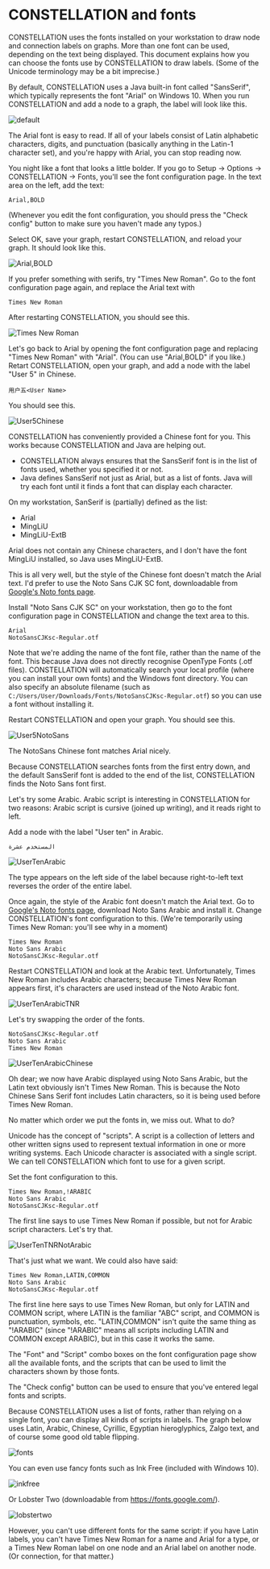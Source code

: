 # CONSTELLATION and fonts

CONSTELLATION uses the fonts installed on your workstation to draw node and connection labels on graphs. More than one font can be used, depending on the text being displayed. This document explains how you can choose the fonts use by CONSTELLATION to draw labels. (Some of the Unicode terminology may be a bit imprecise.)

By default, CONSTELLATION uses a Java built-in font called "SansSerif", which typically represents the font "Arial" on Windows 10. When you run CONSTELLATION and add a node to a graph, the label will look like this.

![default](user1-sansserif.png)

The Arial font is easy to read. If all of your labels consist of Latin alphabetic characters, digits, and punctuation (basically anything in the Latin-1 character set), and you're happy with Arial, you can stop reading now.

You night like a font that looks a little bolder. If you go to Setup &rarr; Options &rarr; CONSTELLATION &rarr; Fonts, you'll see the font configuration page. In the text area on the left, add the text:

```
Arial,BOLD
```

(Whenever you edit the font configuration, you should press the "Check config" button to make sure you haven't made any typos.)

Select OK, save your graph, restart CONSTELLATION, and reload your graph. It should look like this.

![Arial,BOLD](user1-arial-bold.png)

If you prefer something with serifs, try "Times New Roman". Go to the font configuration page again, and replace the Arial text with

```
Times New Roman
```

After restarting CONSTELLATION, you should see this.

![Times New Roman](user1-timesnewroman.png)

Let's go back to Arial by opening the font configuration page and replacing "Times New Roman" with "Arial". (You can use "Arial,BOLD" if you like.) Retart CONSTELLATION, open your graph, and add a node with the label "User 5" in Chinese.

```
用户五<User Name>
```
You should see this.

![User5Chinese](user5-chinese.png)

CONSTELLATION has conveniently provided a Chinese font for you. This works because CONSTELLATION and Java are helping out.

* CONSTELLATION always ensures that the SansSerif font is in the list of fonts used, whether you specified it or not.
* Java defines SansSerif not just as Arial, but as a list of fonts. Java will try each font until it finds a font that can display each character.

On my workstation, SanSerif is (partially) defined as the list:

* Arial
* MingLiU
* MingLiU-ExtB

Arial does not contain any Chinese characters, and I don't have the font MingLiU installed, so Java uses MingLiU-ExtB.

This is all very well, but the style of the Chinese font doesn't match the Arial text. I'd prefer to use the Noto Sans CJK SC font, downloadable from [Google's Noto fonts page](https://www.google.com/get/noto/).

Install "Noto Sans CJK SC" on your workstation, then go to the font configuration page in CONSTELLATION and change the text area to this.

```
Arial
NotoSansCJKsc-Regular.otf
```

Note that we're adding the name of the font file, rather than the name of the font. This because Java does not directly recognise OpenType Fonts (.otf files). CONSTELLATION will automatically search your local profile (where you can install your own fonts) and the Windows font directory. You can also specify an absolute filename (such as `C:/Users/User/Downloads/Fonts/NotoSansCJKsc-Regular.otf`) so you can use a font without installing it.

Restart CONSTELLATION and open your graph. You should see this.

![User5NotoSans](user5-chinese-notosans.png)

The NotoSans Chinese font matches Arial nicely.

Because CONSTELLATION searches fonts from the first entry down, and the default SansSerif font is added to the end of the list, CONSTELLATION finds the Noto Sans font first.

Let's try some Arabic. Arabic script is interesting in CONSTELLATION for two reasons: Arabic script is cursive (joined up writing), and it reads right to left.

Add a node with the label "User ten" in Arabic.

```
المستخدم عشرة
```

![UserTenArabic](userten-arabic.png)

The type appears on the left side of the label because right-to-left text reverses the order of the entire label.

Once again, the style of the Arabic font doesn't match the Arial text. Go to [Google's Noto fonts page](https://www.google.com/get/noto/), download Noto Sans Arabic and install it. Change CONSTELLATION's font configuration to this. (We're temporarily using Times New Roman: you'll see why in a moment)

```
Times New Roman
Noto Sans Arabic
NotoSansCJKsc-Regular.otf
```

Restart CONSTELLATION and look at the Arabic text. Unfortunately, Times New Roman includes Arabic characters; because Times New Roman appears first, it's characters are used instead of the Noto Arabic font.

![UserTenArabicTNR](userten-arabic-tnr.png)

Let's try swapping the order of the fonts.

```
NotoSansCJKsc-Regular.otf
Noto Sans Arabic
Times New Roman
```

![UserTenArabicChinese](userten-arabic-chinese.png)

Oh dear; we now have Arabic displayed using Noto Sans Arabic, but the Latin text obviously isn't Times New Roman. This is because the Noto Chinese Sans Serif font includes Latin characters, so it is being used before Times New Roman.

No matter which order we put the fonts in, we miss out. What to do?

Unicode has the concept of "scripts". A script is a collection of letters and other written signs used to represent textual information in one or more writing systems. Each Unicode character is associated with a single script. We can tell CONSTELLATION which font to use for a given script.

Set the font configuration to this.

```
Times New Roman,!ARABIC
Noto Sans Arabic
NotoSansCJKsc-Regular.otf
```

The first line says to use Times New Roman if possible, but not for Arabic script characters. Let's try that.

![UserTenTNRNotArabic](userten-tnr-notarabic.png)

That's just what we want. We could also have said:

```
Times New Roman,LATIN,COMMON
Noto Sans Arabic
NotoSansCJKsc-Regular.otf
```

The first line here says to use Times New Roman, but only for LATIN and COMMON script, where LATIN is the familiar "ABC" script, and COMMON is punctuation, symbols, etc. "LATIN,COMMON" isn't quite the same thing as "!ARABIC" (since "!ARABIC" means all scripts including LATIN and COMMON except ARABIC), but in this case it works the same.

The "Font" and "Script" combo boxes on the font configuration page show all the available fonts, and the scripts that can be used to limit the characters shown by those fonts.

The "Check config" button can be used to ensure that you've entered legal fonts and scripts.

Because CONSTELLATION uses a list of fonts, rather than relying on a single font, you can display all kinds of scripts in labels. The graph below uses Latin, Arabic, Chinese, Cyrillic, Egyptian hieroglyphics, Zalgo text, and of course some good old table flipping.

![fonts](fonts.png)

You can even use fancy fonts such as Ink Free (included with Windows 10).

![inkfree](inkfree.png)

Or Lobster Two (downloadable from https://fonts.google.com/).

![lobstertwo](lobstertwo.png)

However, you can't use different fonts for the same script: if you have Latin labels, you can't have Times New Roman for a name and Arial for a type, or a Times New Roman label on one node and an Arial label on another node. (Or connection, for that matter.)
